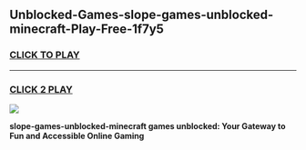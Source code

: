 
## Unblocked-Games-slope-games-unblocked-minecraft-Play-Free-1f7y5
<h3>
<a href="https://premium76.site?title=slope-games-unblocked-minecraft&ref=10A">CLICK TO PLAY</a></h3>
<hr>

<h3>
<a href="https://premium76.site?title=slope-games-unblocked-minecraft&ref=10A">CLICK 2 PLAY</a>
  
</h3>

<a href="https://premium76.site?title=slope-games-unblocked-minecraft&ref=10A"><img src="https://clearcache.store/games.png"></a>


**slope-games-unblocked-minecraft games unblocked: Your Gateway to Fun and Accessible Online Gaming**

